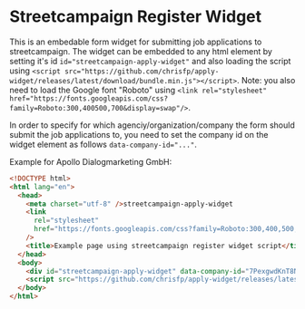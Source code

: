 # Streetcampaign Register Widget

This is an embedable form widget for submitting job applications to streetcampaign. The widget can be embedded to any html element by setting it's id `id="streetcampaign-apply-widget"` and also loading the script using `<script src="https://github.com/chrisfp/apply-widget/releases/latest/download/bundle.min.js"></script>`. Note: you also need to load the Google font "Roboto" using `<link rel="stylesheet" href="https://fonts.googleapis.com/css?family=Roboto:300,400500,700&display=swap"/>`.

In order to specify for which agenciy/organization/company the form should submit the job applications to, you need to set the company id on the widget element as follows `data-company-id="..."`.

Example for Apollo Dialogmarketing GmbH:

```html
<!DOCTYPE html>
<html lang="en">
  <head>
    <meta charset="utf-8" />streetcampaign-apply-widget
    <link
      rel="stylesheet"
      href="https://fonts.googleapis.com/css?family=Roboto:300,400,500,700&display=swap"
    />
    <title>Example page using streetcampaign register widget script</title>
  </head>
  <body>
    <div id="streetcampaign-apply-widget" data-company-id="7PexgwdKnT8NIN50dtFt"></div>
    <script src="https://github.com/chrisfp/apply-widget/releases/latest/download/bundle.min.js"></script>
  </body>
</html>
```